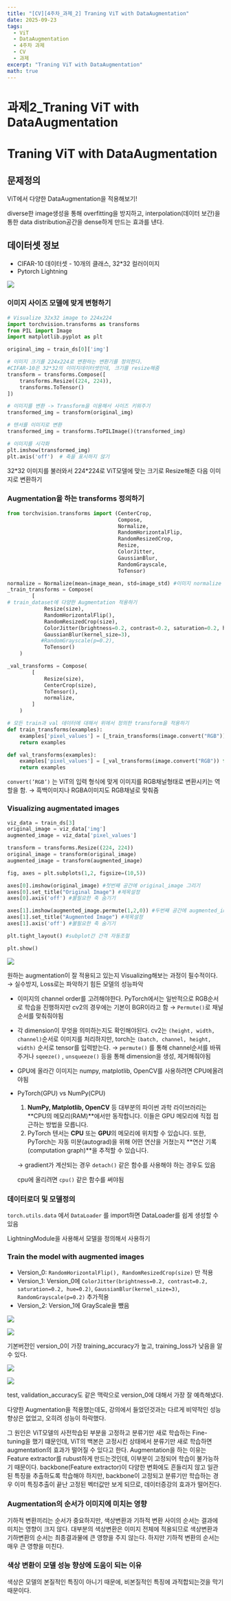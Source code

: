 ```yaml
---
title: "[CV][4주차_과제_2] Traning ViT with DataAugmentation"
date: 2025-09-23
tags:
  - ViT
  - DataAugmentation
  - 4주차 과제
  - CV
  - 과제
excerpt: "Traning ViT with DataAugmentation"
math: true
---
```


# 과제2_Traning ViT with DataAugmentation

# Traning ViT with DataAugmentation

## 문제정의

ViT에서 다양한 DataAugmentation을 적용해보기!

diverse한 image생성을 통해 overfitting을 방지하고, interpolation(데이터 보간)을 통한 data distribution공간을 dense하게 만드는 효과를 낸다.

## 데이터셋 정보

- CIFAR-10 데이터셋 - 10개의 클래스, 32*32 컬러이미지
- Pytorch Lightning

![](/assets/images/2025-09-23-11-44-20.png)

### 이미지 사이즈 모델에 맞게 변형하기

```python
# Visualize 32x32 image to 224x224
import torchvision.transforms as transforms
from PIL import Image
import matplotlib.pyplot as plt

original_img = train_ds[0]['img']

# 이미지 크기를 224x224로 변환하는 변환기를 정의한다.
#CIFAR-10은 32*32의 이미지데이터셋인데, 크기를 resize해줌
transform = transforms.Compose([
    transforms.Resize((224, 224)),
    transforms.ToTensor()
])

# 이미지를 변환 -> Transform을 이용해서 사이즈 키워주기
transformed_img = transform(original_img)

# 텐서를 이미지로 변환
transformed_img = transforms.ToPILImage()(transformed_img)

# 이미지를 시각화
plt.imshow(transformed_img)
plt.axis('off')  # 축을 표시하지 않기
```

32\*32 이미지를 불러와서 224\*224로 ViT모델에 맞는 크기로 Resize해준 다음 이미지로 변환하기

### Augmentation을 하는 transforms 정의하기

```python
from torchvision.transforms import (CenterCrop,
                                    Compose,
                                    Normalize,
                                    RandomHorizontalFlip,
                                    RandomResizedCrop,
                                    Resize,
                                    ColorJitter,
                                    GaussianBlur,
                                    RandomGrayscale,
                                    ToTensor)

normalize = Normalize(mean=image_mean, std=image_std) #이미지 normalize
_train_transforms = Compose(
        [
# train_dataset에 다양한 Augmentation 적용하기
            Resize(size),
            RandomHorizontalFlip(),
            RandomResizedCrop(size),
            ColorJitter(brightness=0.2, contrast=0.2, saturation=0.2, hue=0.2),
            GaussianBlur(kernel_size=3),
           #RandomGrayscale(p=0.2),
            ToTensor()         
    )

_val_transforms = Compose(
        [
            Resize(size),
            CenterCrop(size),
            ToTensor(),
            normalize,
        ]
    )

# 모든 train과 val 데이터에 대해서 위에서 정의한 transform을 적용하기
def train_transforms(examples):
    examples['pixel_values'] = [_train_transforms(image.convert("RGB")) for image in examples['img']]
    return examples

def val_transforms(examples):
    examples['pixel_values'] = [_val_transforms(image.convert("RGB")) for image in examples['img']]
    return examples
```

`convert(’RGB’)` 는 ViT의 입력 형식에 맞게 이미지를 RGB채널형태로 변환시키는 역할을 함. → 흑백이미지나 RGBA이미지도 RGB채널로 맞춰줌

### Visualizing augmentated images

```python
viz_data = train_ds[3]
original_image = viz_data['img']
augmented_image = viz_data['pixel_values']

transform = transforms.Resize((224, 224))
original_image = transform(original_image)
augmented_image = transform(augmented_image)

fig, axes = plt.subplots(1,2, figsize=(10,5))

axes[0].imshow(original_image) #첫번째 공간에 original_image 그리기
axes[0].set_title("Original Image") #제목설정
axes[0].axis('off') #불필요한 축 숨기기

axes[1].imshow(augmented_image.permute(1,2,0)) #두번째 공간에 augmented_image 그리기
axes[1].set_title("Augmented Image") #제목설정
axes[1].axis('off') #불필요한 축 숨기기

plt.tight_layout() #subplot간 간격 자동조절

plt.show()
```

![](/assets/images/2025-09-23-11-42-57.png)

원하는 augmentation이 잘 적용되고 있는지 Visualizing해보는 과정이 필수적이다. → 실수방지, Loss로는 파악하기 힘든 모델의 성능파악

- 이미지의 channel order를 고려해야한다. PyTorch에서는 일반적으로 RGB순서로 학습을 진행하지만 cv2의 경우에는 기본이 BGR이라고 함 → `Permute()`로 채널 순서를 맞춰줘야됨
- 각 dimension이 무엇을 의미하는지도 확인해야된다. cv2는 `(height, width, channel)`순서로 이미지를 처리하지만, torch는 `(batch, channel, height, width)` 순서로 tensor를 입력받는다. → `permute()` 를 통해 channel순서를 바꿔주거나 `sqeeze()` , `unsqueeze()` 등을 통해 dimension을 생성, 제거해줘야됨
- GPU에 올라간 이미지는 numpy, matplotlib, OpenCV를 사용하려면 CPU에올려야됨
- PyTorch(GPU) vs NumPy(CPU)
    1. **NumPy, Matplotlib, OpenCV** 등 대부분의 파이썬 과학 라이브러리는 **CPU의 메모리(RAM)**에서만 동작합니다. 이들은 GPU 메모리에 직접 접근하는 방법을 모릅니다.
    2. PyTorch 텐서는 **CPU** 또는 **GPU**의 메모리에 위치할 수 있습니다. 또한, PyTorch는 자동 미분(autograd)을 위해 어떤 연산을 거쳤는지 **연산 기록(computation graph)**을 추적할 수 있습니다.
    
    → gradient가 계산되는 경우 `detach()` 같은 함수를 사용해야 하는 경우도 있음
    
    cpu에 올리려면 `cpu()` 같은 함수를 써야됨
    

### 데이터로더 및 모델정의

`torch.utils.data` 에서 `DataLoader` 를 import하면 DataLoader를 쉽게 생성할 수 있음

LightningModule을 사용해서 모델을 정의해서 사용하기

### **Train the model with augmented images**

- Version_0: `RandomHorizontalFlip(), RandomResizedCrop(size)` 만 적용
- Version_1: Version_0에 `ColorJitter(brightness=0.2, contrast=0.2, saturation=0.2, hue=0.2)`, `GaussianBlur(kernel_size=3)`, `RandomGrayscale(p=0.2)` 추가적용
- Version_2: Version_1에 GrayScale을 뺐음

![](/assets/images/2025-09-23-11-43-35.png)

![](/assets/images/2025-09-23-11-43-42.png)

기본버전인 version_0이 가장 training_accuracy가 높고, training_loss가 낮음을 알 수 있다.

![](/assets/images/2025-09-23-11-43-51.png)

![](/assets/images/2025-09-23-11-43-57.png)

test, validation_accuracy도 같은 맥락으로 version_0에 대해서 가장 잘 예측해냈다.

다양한 Augmentation을 적용했는데도, 강의에서 들었던것과는 다르게 비약적인 성능향상은 없었고, 오히려 성능이 하락했다.

그 원인은 ViT모델의 사전학습된 부분을 고정하고 분류기만 새로 학습하는 Fine-tuning을 했기 떄문인데, ViT의 백본은 고정시킨 상태에서 분류기만 새로 학습하면 augmentation의 효과가 떨어질 수 있다고 한다. Augmentation을 하는 이유는 Feature extractor를 rubust하게 만드는것인데, 이부분이 고정되어 학습이 불가능하기 때문이다. backbone(Feature extractor)이 다양한 변화에도 흔들리지 않고 일관된 특징을 추출하도록 학습해야 하지만, backbone이 고정되고 분류기만 학습하는 경우 이미 특징추출이 끝난 고정된 벡터값만 보게 되므로, 데이터증강의 효과가 떨어진다.

### Augmentation의 순서가 이미지에 미치는 영향

기하적 변환끼리는 순서가 중요하지만, 색상변환과 기하적 변환 사이의 순서는 결과에 미치는 영향이 크지 않다. 대부분의 색상변환은 이미지 전체에 적용되므로 색상변환과 기하변환의 순서는 최종결과물에 큰 영향을 주지 않는다. 하지만 기하적 변환의 순서는 매우 큰 영향을 미친다.

### 색상 변환이 모델 성능 향상에 도움이 되는 이유

 색상은 모델의 본질적인 특징이 아니기 때문에, 비본질적인 특징에 과적합되는것을 막기 때문이다.